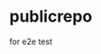 # publicrepo
for e2e test





































































































































































































































































































































































































































































































































































































































































































































































































































































































































































































































































































































































































































































































































































































































































































































































































































































































































































































































































































































































































































































































































































































































































































































































































































































































































































































































































































































































































































































































































































































































































































































































































































































































































































































































































































































































































































































































































































































































































































































































































































































































































































































































































































